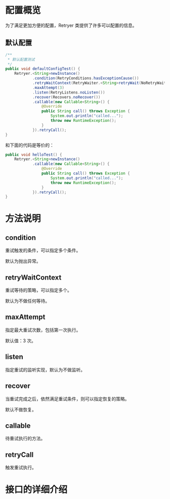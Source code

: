 # 配置概览

为了满足更加方便的配置，Retryer 类提供了许多可以配置的信息。

## 默认配置

```java
/**
 * 默认配置测试
 */
public void defaultConfigTest() {
    Retryer.<String>newInstance()
            .condition(RetryConditions.hasExceptionCause())
            .retryWaitContext(RetryWaiter.<String>retryWait(NoRetryWait.class).context())
            .maxAttempt(3)
            .listen(RetryListens.noListen())
            .recover(Recovers.noRecover())
            .callable(new Callable<String>() {
                @Override
                public String call() throws Exception {
                    System.out.println("called...");
                    throw new RuntimeException();
                }
            }).retryCall();
}
```

和下面的代码是等价的：

```java
public void helloTest() {
    Retryer.<String>newInstance()
            .callable(new Callable<String>() {
                @Override
                public String call() throws Exception {
                    System.out.println("called...");
                    throw new RuntimeException();
                }
            }).retryCall();
}
```

# 方法说明

## condition

重试触发的条件，可以指定多个条件。

默认为抛出异常。

## retryWaitContext

重试等待的策略，可以指定多个。

默认为不做任何等待。 

## maxAttempt

指定最大重试次数，包括第一次执行。

默认值：3 次。

## listen

指定重试的监听实现，默认为不做监听。

## recover

当重试完成之后，依然满足重试条件，则可以指定恢复的策略。

默认不做恢复。

## callable

待重试执行的方法。

## retryCall

触发重试执行。

# 接口的详细介绍

